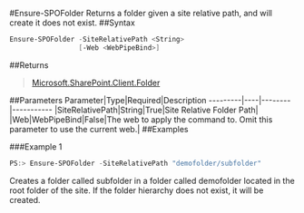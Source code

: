 #Ensure-SPOFolder
Returns a folder given a site relative path, and will create it does not exist.
##Syntax
```powershell
Ensure-SPOFolder -SiteRelativePath <String>
                 [-Web <WebPipeBind>]
```


##Returns
>[Microsoft.SharePoint.Client.Folder](https://msdn.microsoft.com/en-us/library/microsoft.sharepoint.client.folder.aspx)

##Parameters
Parameter|Type|Required|Description
---------|----|--------|-----------
|SiteRelativePath|String|True|Site Relative Folder Path|
|Web|WebPipeBind|False|The web to apply the command to. Omit this parameter to use the current web.|
##Examples

###Example 1
```powershell
PS:> Ensure-SPOFolder -SiteRelativePath "demofolder/subfolder"
```
Creates a folder called subfolder in a folder called demofolder located in the root folder of the site. If the folder hierarchy does not exist, it will be created.
